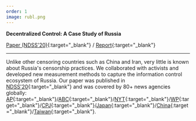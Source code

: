 ```yaml
---
order: 1
image: rubl.png
---
```


**Decentralized Control: A Case Study of Russia**  

[Paper (NDSS'20)](https://www.ndss-symposium.org/ndss-paper/decentralized-control-a-case-study-of-russia/){:target="_blank"} /
[Report](https://censoredplanet.org/russia){:target="_blank"}

---

Unlike other censoring countries such as China and Iran, very little is known
about Russia's censorship practices. We collaborated with activists and
developed new measurement methods to capture the information control ecosystem
of Russia.  Our paper was published in
[NDSS'20](https://www.ndss-symposium.org/ndss-paper/decentralized-control-a-case-study-of-russia/){:target="_blank"}
and was covered by 80+ news agencies globally:
[AP](https://apnews.com/2cee9a8f8b234f5a86987eec835f3c55){:target="_blank"}/[ABC](https://abcnews.go.com/Politics/wireStory/study-russias-web-censoring-tool-sets-pace-imitators-66797101){:target="_blank"}/[NYT](https://www.nytimes.com/aponline/2019/11/06/us/politics/ap-us-russia-internet-censorship.html){:target="_blank"}/[WP](https://www.washingtonpost.com/business/technology/study-russias-web-censoring-tool-sets-pace-for-imitators/2019/11/06/f10dd964-00ea-11ea-8341-cc3dce52e7de_story.html){:target="_blank"}/[CPJ](https://cpj.org/blog/2019/11/russia-internet-censorship-censored-planet.php){:target="_blank"}/[Japan](https://www.japantimes.co.jp/news/2019/11/07/business/tech/russias-web-censoring-snooping-tool-sets-pace-imitators-study/){:target="_blank"}/[China](https://www.chinanews.net/news/262993110/study-russias-web-censoring-tool-sets-pace-for-imitators){:target="_blank"}/[Taiwan](https://www.taiwannews.com.tw/en/news/3811897){:target="_blank"}.
